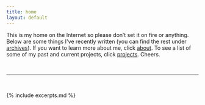 ```yaml
---
title: home
layout: default
---
```


This is my home on the Internet so please don’t set it on fire or anything. Below are some things I've recently written (you can find the rest under [archives](archives)). If you want to learn more about me, click [about](about). To see a list of some of my past and current projects, click [projects](projects). Cheers.


<br />
<hr />
<br />

{% include excerpts.md %}
